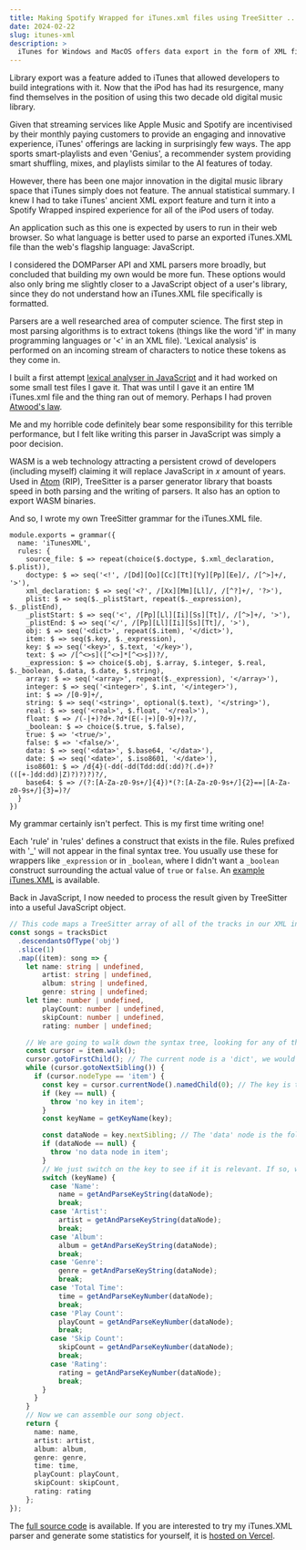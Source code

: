 ```yaml
---
title: Making Spotify Wrapped for iTunes.xml files using TreeSitter ... in 2024
date: 2024-02-22
slug: itunes-xml
description: >
  iTunes for Windows and MacOS offers data export in the form of XML files. As part of my major computer science assessment, I build a parser for these files to extract listening statistics.
---
```

Library export was a feature added to iTunes that allowed developers to build integrations with it. Now that the iPod has had its resurgence, many find themselves in the position of using this two decade old digital music library. 

Given that streaming services like Apple Music and Spotify are incentivised by their monthly paying customers to provide an engaging and innovative experience, iTunes' offerings are lacking in surprisingly few ways. The app sports smart-playlists and even 'Genius', a recommender system providing smart shuffling, mixes, and playlists similar to the AI features of today.

However, there has been one major innovation in the digital music library space that iTunes simply does not feature. The annual statistical summary. I knew I had to take iTunes' ancient XML export feature and turn it into a Spotify Wrapped inspired experience for all of the iPod users of today.

An application such as this one is expected by users to run in their web browser. So what language is better used to parse an exported iTunes.XML file than the web's flagship language: JavaScript.

I considered the DOMParser API and XML parsers more broadly, but concluded that building my own would be more fun. These options would also only bring me slightly closer to a JavaScript object of a user's library, since they do not understand how an iTunes.XML file specifically is formatted.

Parsers are a well researched area of computer science. The first step in most parsing algorithms is to extract tokens (things like the word 'if' in many programming languages or '<' in an XML file). 'Lexical analysis' is performed on an incoming stream of characters to notice these tokens as they come in. 

I built a first attempt [lexical analyser in JavaScript](https://github.com/will-lol/ComputerScienceIA/blob/42c8c9ab3665056f6382edb825b6654ed52c9e70/src/lib/util/TokenReader.ts) and it had worked on some small test files I gave it. That was until I gave it an entire 1M iTunes.xml file and the thing ran out of memory. Perhaps I had proven [Atwood's law](https://en.wikipedia.org/wiki/Jeff_Atwood).

Me and my horrible code definitely bear some responsibility for this terrible performance, but I felt like writing this parser in JavaScript was simply a poor decision.

WASM is a web technology attracting a persistent crowd of developers (including myself) claiming it will replace JavaScript in <span class="font-serif">𝑥</span> amount of years. Used in [Atom](https://atom-editor.cc/) (RIP), TreeSitter is a parser generator library that boasts speed in both parsing and the writing of parsers. It also has an option to export WASM binaries. 

And so, I wrote my own TreeSitter grammar for the iTunes.XML file.

```
module.exports = grammar({
  name: 'iTunesXML', 
  rules: {
    source_file: $ => repeat(choice($.doctype, $.xml_declaration, $.plist)),
    doctype: $ => seq('<!', /[Dd][Oo][Cc][Tt][Yy][Pp][Ee]/, /[^>]+/, '>'),
    xml_declaration: $ => seq('<?', /[Xx][Mm][Ll]/, /[^?]+/, '?>'),
    plist: $ => seq($._plistStart, repeat($._expression), $._plistEnd),
    _plistStart: $ => seq('<', /[Pp][Ll][Ii][Ss][Tt]/, /[^>]+/, '>'),
    _plistEnd: $ => seq('</', /[Pp][Ll][Ii][Ss][Tt]/, '>'),
    obj: $ => seq('<dict>', repeat($.item), '</dict>'),
    item: $ => seq($.key, $._expression),
    key: $ => seq('<key>', $.text, '</key>'),
    text: $ => /[^<>s]([^<>]*[^<>s])?/,
    _expression: $ => choice($.obj, $.array, $.integer, $.real, $._boolean, $.data, $.date, $.string),
    array: $ => seq('<array>', repeat($._expression), '</array>'),
    integer: $ => seq('<integer>', $.int, '</integer>'),
    int: $ => /[0-9]+/,
    string: $ => seq('<string>', optional($.text), '</string>'),
    real: $ => seq('<real>', $.float, '</real>'),
    float: $ => /(-|+)?d+.?d*(E(-|+)[0-9]+)?/,
    _boolean: $ => choice($.true, $.false),
    true: $ => '<true/>',
    false: $ => '<false/>',
    data: $ => seq('<data>', $.base64, '</data>'),
    date: $ => seq('<date>', $.iso8601, '</date>'), 
    iso8601: $ => /d{4}(-dd(-dd(Tdd:dd(:dd)?(.d+)?(([+-]dd:dd)|Z)?)?)?)?/,
    base64: $ => /(?:[A-Za-z0-9s+/]{4})*(?:[A-Za-z0-9s+/]{2}==|[A-Za-z0-9s+/]{3}=)?/
  }
})
```

My grammar certainly isn't perfect. This is my first time writing one!

Each 'rule' in 'rules' defines a construct that exists in the file. Rules prefixed with '\_' will not appear in the final syntax tree. You usually use these for wrappers like `_expression` or in `_boolean`, where I didn't want a `_boolean` construct surrounding the actual value of `true` or `false`. An [example iTunes.XML](https://github.com/will-lol/ComputerScienceIA/blob/main/tests/test.xml) is available.

Back in JavaScript, I now needed to process the result given by TreeSitter into a useful JavaScript object. 

```ts
// This code maps a TreeSitter array of all of the tracks in our XML into an array of JavaScript song objects.
const songs = tracksDict
  .descendantsOfType('obj')
  .slice(1)
  .map((item): song => {
    let name: string | undefined,
        artist: string | undefined,
        album: string | undefined,
        genre: string | undefined;
    let time: number | undefined,
        playCount: number | undefined,
        skipCount: number | undefined,
        rating: number | undefined;

    // We are going to walk down the syntax tree, looking for any of the variables relevant to the JavaScript song object.
    const cursor = item.walk();
    cursor.gotoFirstChild(); // The current node is a 'dict', we would like to enter the dict and start looping over its siblings.
    while (cursor.gotoNextSibling()) {
      if (cursor.nodeType == 'item') {
        const key = cursor.currentNode().namedChild(0); // The key is the first named child of each 'item' node in a 'dict'.
        if (key == null) {
          throw 'no key in item';
        }
        const keyName = getKeyName(key);

        const dataNode = key.nextSibling; // The 'data' node is the following sibling of the key
        if (dataNode == null) {
          throw 'no data node in item';
        }
        // We just switch on the key to see if it is relevant. If so, we just get the value of its dataNode and set it to its associated variable declared earlier.
        switch (keyName) {
          case 'Name':
            name = getAndParseKeyString(dataNode);
            break;
          case 'Artist':
            artist = getAndParseKeyString(dataNode);
            break;
          case 'Album':
            album = getAndParseKeyString(dataNode);
            break;
          case 'Genre':
            genre = getAndParseKeyString(dataNode);
            break;
          case 'Total Time':
            time = getAndParseKeyNumber(dataNode);
            break;
          case 'Play Count':
            playCount = getAndParseKeyNumber(dataNode);
            break;
          case 'Skip Count':
            skipCount = getAndParseKeyNumber(dataNode);
            break;
          case 'Rating':
            rating = getAndParseKeyNumber(dataNode);
            break;
        }
      }
    }
    // Now we can assemble our song object.
    return {
      name: name,
      artist: artist,
      album: album,
      genre: genre,
      time: time,
      playCount: playCount,
      skipCount: skipCount,
      rating: rating
    };
});
```
The [full source code](https://github.com/will-lol/ComputerScienceIA/blob/main/src/routes/parseWorker.ts) is available. If you are interested to try my iTunes.XML parser and generate some statistics for yourself, it is [hosted on Vercel](https://computer-science-ia.vercel.app/).
